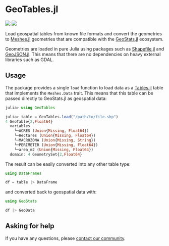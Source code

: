 # GeoTables.jl

[![][build-img]][build-url] [![][codecov-img]][codecov-url]

Load geospatial tables from known file formats and convert the
geometries to [Meshes.jl](https://github.com/JuliaGeometry/Meshes.jl)
geometries that are compatible with the
[GeoStats.jl](https://github.com/JuliaEarth/GeoStats.jl) ecosystem. 

Geometries are loaded in pure Julia using packages such as
[Shapefile.jl](https://github.com/JuliaGeo/Shapefile.jl) and
[GeoJSON.jl](https://github.com/JuliaGeo/GeoJSON.jl).
This means that there are no dependencies on heavy external
libraries such as GDAL.

## Usage

The package provides a single `load` function to load data as a
[Tables.jl](https://github.com/JuliaData/Tables.jl) table
that implements the `Meshes.Data` trait. This means that this
table can be passed directly to GeoStats.jl as geospatial data:

```julia
julia> using GeoTables

julia> table = GeoTables.load("/path/to/file.shp")
4 GeoTable{2,Float64}
  variables
    └─ACRES (Union{Missing, Float64})
    └─Hectares (Union{Missing, Float64})
    └─MACROZONA (Union{Missing, String})
    └─PERIMETER (Union{Missing, Float64})
    └─area_m2 (Union{Missing, Float64})
  domain: 4 GeometrySet{2,Float64}
```

The result can be easily converted into any other table type:

```julia
using DataFrames

df = table |> DataFrame
```

and converted back to geospatial data with:

```julia
using GeoStats

df |> GeoData
```

## Asking for help

If you have any questions, please [contact our community](https://juliaearth.github.io/GeoStats.jl/stable/about/community.html).

[build-img]: https://img.shields.io/github/workflow/status/JuliaEarth/GeoTables.jl/CI?style=flat-square
[build-url]: https://github.com/JuliaEarth/GeoTables.jl/actions

[codecov-img]: https://img.shields.io/codecov/c/github/JuliaEarth/GeoTables.jl?style=flat-square
[codecov-url]: https://codecov.io/gh/JuliaEarth/GeoTables.jl
